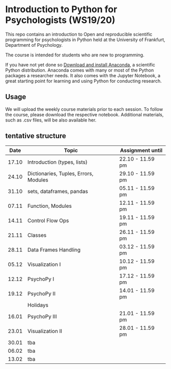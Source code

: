 # Introduction to Python for Psychologists (WS19/20)

This repo contains an introduction to Open and reproducible scientific programming for psychologists in Python held at the University of Frankfurt, Department of Psychology. 

The course is intended for students who are new to programming. 

If you have not yet done so [Download and install Anaconda](https://www.anaconda.com/download/#macos), a scientific Python distribution. Anaconda comes with many or most of the Python packages a researcher needs. It also comes with the Jupyter Notebook, a great starting point for learning and using Python for conducting research. 


## Usage

We will upload the weekly course materials prior to each session. To follow the course, please download the respective notebook. Additional materials, such as .csv files, will be also available her. 


## tentative structure 

| Date   | Topic          |     Assignment until |
| -------| ----------------------|-------------------|
| 17.10  | Introduction (types, lists)          | 22.10 - 11.59 pm  |
| 24.10  | Dictionaries, Tuples, Errors, Modules  | 29.10 - 11.59 pm  |
| 31.10  | sets, dataframes, pandas        | 05.11 - 11.59 pm  |
| 07.11  | Function, Modules     | 12.11 - 11.59 pm  |
| 14.11  | Control Flow Ops   | 19.11 - 11.59 pm  |
| 21.11  | Classes | 26.11 - 11.59 pm  |
| 28.11  | Data Frames Handling               | 03.12 - 11.59 pm  |
| 05.12  | Visualization I       | 10.12 - 11.59 pm  |
| 12.12  | PsychoPy I            | 17.12 - 11.59 pm  |
| 19.12  | PsychoPy II           | 14.01 - 11.59 pm  |
|        | Holidays              |                   |
| 16.01  | PsychoPy III          | 21.01 - 11.59 pm  |
| 23.01  | Visualization II      | 28.01 - 11.59 pm  |
| 30.01  | tba      |   |
| 06.02  | tba      |   |
| 13.02  | tba      |   |




